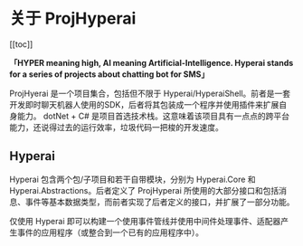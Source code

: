 # 关于 ProjHyperai
[[toc]]

**「HYPER meaning high, AI meaning Artificial-Intelligence. Hyperai stands for a series of projects about chatting bot for SMS」**

ProjHyerai 是一个项目集合，包括但不限于 Hyperai/HyperaiShell。前者是一套开发即时聊天机器人使用的SDK，后者将其包装成一个程序并使用插件来扩展自身能力。
dotNet + C# 是项目首选技术栈。这意味着该项目具有一点点的跨平台能力，还说得过去的运行效率，垃圾代码一把梭的开发速度。

## Hyperai

Hyperai 包含两个包/子项目和若干自带模块，分别为 Hyperai.Core 和 Hyperai.Abstractions。后者定义了 ProjHyperai 所使用的大部分接口和包括消息、事件等基本数据类型，而前者实现了后者定义的接口，并扩展了一部分功能。

仅使用 Hyperai 即可以构建一个使用事件管线并使用中间件处理事件、适配器产生事件的应用程序（或整合到一个已有的应用程序中）。